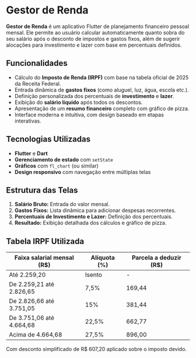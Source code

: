 # Gestor de Renda

**Gestor de Renda** é um aplicativo Flutter de planejamento financeiro pessoal mensal. Ele permite ao usuário calcular automaticamente quanto sobra do seu salário após o desconto de impostos e gastos fixos, além de sugerir alocações para investimento e lazer com base em percentuais definidos.

## Funcionalidades

- Cálculo do **Imposto de Renda (IRPF)** com base na tabela oficial de 2025 da Receita Federal.
- Entrada dinâmica de **gastos fixos** (como aluguel, luz, água, escola etc.).
- Definição personalizada dos percentuais de **investimento** e **lazer**.
- Exibição do **salário líquido** após todos os descontos.
- Apresentação de um **resumo financeiro** completo com gráfico de pizza.
- Interface moderna e intuitiva, com design baseado em etapas interativas.

## Tecnologias Utilizadas

- **Flutter** e **Dart**
- **Gerenciamento de estado** com `setState`
- **Gráficos** com `fl_chart` (ou similar)
- **Design responsivo** com navegação entre múltiplas telas

## Estrutura das Telas

1. **Salário Bruto:** Entrada do valor mensal.
2. **Gastos Fixos:** Lista dinâmica para adicionar despesas recorrentes.
3. **Percentuais de Investimento e Lazer:** Definição dos percentuais.
4. **Resultado:** Exibição detalhada dos cálculos e gráfico de pizza.

## Tabela IRPF Utilizada

| Faixa salarial mensal (R$)   | Alíquota (%) | Parcela a deduzir (R$) |
|------------------------------|--------------|-------------------------|
| Até 2.259,20                 | Isento       | -                       |
| De 2.259,21 até 2.826,65     | 7,5%         | 169,44                  |
| De 2.826,66 até 3.751,05     | 15%          | 381,44                  |
| De 3.751,06 até 4.664,68     | 22,5%        | 662,77                  |
| Acima de 4.664,68            | 27,5%        | 896,00                  |

Com desconto simplificado de R$ 607,20 aplicado sobre o imposto devido.
